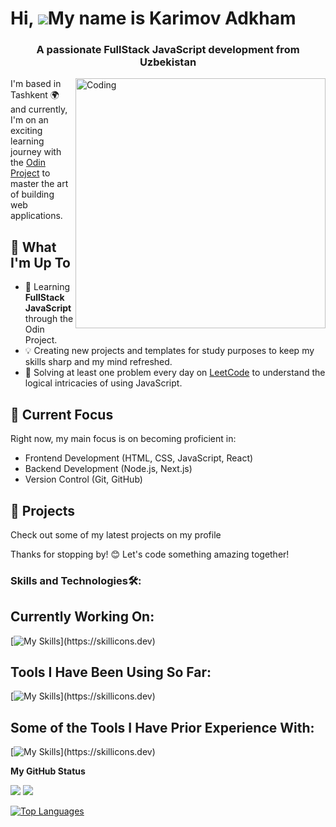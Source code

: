 Hi, ![](https://user-images.githubusercontent.com/18350557/176309783-0785949b-9127-417c-8b55-ab5a4333674e.gif)My name is Karimov Adkham
======================================================================================================================================
<h3 align="center">A passionate FullStack JavaScript development from Uzbekistan</h3>
<img align="right" alt="Coding" width="400" src="https://cdn.dribbble.com/users/1162077/screenshots/3848914/programmer.gif">


I'm based in Tashkent 🌍 and currently, I'm on an exciting learning journey with the [Odin Project](https://www.theodinproject.com/) to master the art of building web applications.

## 🧠 What I'm Up To

- 🚀 Learning **FullStack JavaScript** through the Odin Project.
- 💡 Creating new projects and templates for study purposes to keep my skills sharp and my mind refreshed.
- 🤔 Solving at least one problem every day on [LeetCode](https://leetcode.com/) to understand the logical intricacies of using JavaScript.

## 🌱 Current Focus

Right now, my main focus is on becoming proficient in:

- Frontend Development (HTML, CSS, JavaScript, React)
- Backend Development (Node.js, Next.js)
- Version Control (Git, GitHub)

## 🚀 Projects

Check out some of my latest projects on my profile


Thanks for stopping by! 😊 Let's code something amazing together!

### Skills and Technologies🛠:


## Currently Working On:

[![My Skills](https://skillicons.dev/icons?i=react,vite,tailwind,sass,netlify,vercel,mongodb,)](https://skillicons.dev)

## Tools I Have Been Using So Far:

[![My Skills](https://skillicons.dev/icons?i=js,html,css,git,webpack,github,vscode,bootstrap,npm,fastapi,aws,)](https://skillicons.dev)

## Some of the Tools I Have Prior Experience With:

[![My Skills](https://skillicons.dev/icons?i=figma,gcp,)](https://skillicons.dev)


<b>My GitHub Status</b>

![](http://github-profile-summary-cards.vercel.app/api/cards/profile-details?username=Adkham63&theme=dark)
![](http://github-profile-summary-cards.vercel.app/api/cards/stats?username=Adkham63&theme=dark)


<a href="https://github.com/Adkham63" align="left"><img src="https://github-readme-stats.vercel.app/api/top-langs/?username=Adkham63&langs_count=10&title_color=0891b2&text_color=ffffff&icon_color=0891b2&bg_color=000000&hide_border=true&locale=en&custom_title=Top%20%Languages" alt="Top Languages" /></a>





